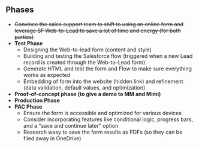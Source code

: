 

## Phases
- ~~Convince the sales support team to shift to using an online form and leverage SF Web-to-Lead to save a lot of time and energy (for both parties)~~
- **Test Phase**
  - Designing the Web-to-lead form (content and style)
  - Building and testing the Salesforce flow (triggered when a new Lead record is created through the Web-to-Lead form)
  - Generate HTML and test the form and Flow to make sure everything works as expected
  - Embedding of form into the website (hidden link) and refinement (data validation, default values, and optimization)
- **Proof-of-concept phase (to give a demo to MM and Mimi)**
- **Production Phase**
- **PAC Phase**
  - Ensure the form is accessible and optimized for various devices
  - Consider incorporating features like conditional logic, progress bars, and a "save and continue later" option
  - Research wasy to save the form results as PDFs (so they can be filed away in OneDrive)
    

    



